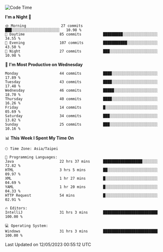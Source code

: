 <!--START_SECTION:waka-->
![Code Time](http://img.shields.io/badge/Code%20Time-60%20hrs%2013%20mins-blue)

**I'm a Night 🦉** 

```text
🌞 Morning                27 commits          ███░░░░░░░░░░░░░░░░░░░░░░   10.98 % 
🌆 Daytime                85 commits          █████████░░░░░░░░░░░░░░░░   34.55 % 
🌃 Evening                107 commits         ███████████░░░░░░░░░░░░░░   43.50 % 
🌙 Night                  27 commits          ███░░░░░░░░░░░░░░░░░░░░░░   10.98 % 
```
📅 **I'm Most Productive on Wednesday** 

```text
Monday                   44 commits          ████░░░░░░░░░░░░░░░░░░░░░   17.89 % 
Tuesday                  43 commits          ████░░░░░░░░░░░░░░░░░░░░░   17.48 % 
Wednesday                46 commits          █████░░░░░░░░░░░░░░░░░░░░   18.70 % 
Thursday                 40 commits          ████░░░░░░░░░░░░░░░░░░░░░   16.26 % 
Friday                   14 commits          █░░░░░░░░░░░░░░░░░░░░░░░░   05.69 % 
Saturday                 34 commits          ███░░░░░░░░░░░░░░░░░░░░░░   13.82 % 
Sunday                   25 commits          ███░░░░░░░░░░░░░░░░░░░░░░   10.16 % 
```


📊 **This Week I Spent My Time On** 

```text
🕑︎ Time Zone: Asia/Taipei

💬 Programming Languages: 
Java                     22 hrs 37 mins      ██████████████████░░░░░░░   72.82 % 
HTML                     3 hrs 5 mins        ██░░░░░░░░░░░░░░░░░░░░░░░   09.97 % 
XML                      1 hr 27 mins        █░░░░░░░░░░░░░░░░░░░░░░░░   04.69 % 
YAML                     1 hr 20 mins        █░░░░░░░░░░░░░░░░░░░░░░░░   04.33 % 
HTTP Request             54 mins             █░░░░░░░░░░░░░░░░░░░░░░░░   02.91 % 

🔥 Editors: 
IntelliJ                 31 hrs 3 mins       █████████████████████████   100.00 % 

💻 Operating System: 
Windows                  31 hrs 3 mins       █████████████████████████   100.00 % 
```


 Last Updated on 12/05/2023 00:55:12 UTC
<!--END_SECTION:waka-->
